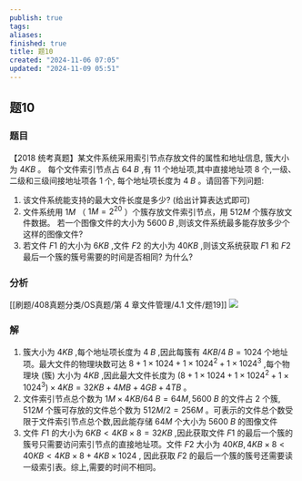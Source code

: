 ```yaml
---
publish: true
tags: 
aliases: 
finished: true
title: 题10
created: "2024-11-06 07:05"
updated: "2024-11-09 05:51"
---
```

## 题10
### 题目
【2018 统考真题】某文件系统采用索引节点存放文件的属性和地址信息, 簇大小为 $4{KB}$ 。 每个文件索引节点占 ${64}\;B$ ,有 11 个地址项,其中直接地址项 8 个,一级、二级和三级间接地址项各 1 个, 每个地址项长度为 $4\;B$ 。请回答下列问题:
1. 该文件系统能支持的最大文件长度是多少? (给出计算表达式即可)
2. 文件系统用 $1M$ （ $1M = {2}^{20}$ ）个簇存放文件索引节点，用 ${512}M$ 个簇存放文件数据。 若一个图像文件的大小为 ${5600}\;B$ ,则该文件系统最多能存放多少个这样的图像文件?
3. 若文件 $F1$ 的大小为 $6{KB}$ ,文件 $F2$ 的大小为 ${40}{KB}$ ,则该文系统获取 $F1$ 和 $F2$ 最后一个簇的簇号需要的时间是否相同? 为什么?
### 分析
[[刷题/408真题分类/OS真题/第 4 章文件管理/4.1 文件/题19]]
![](https://img.hwenyi.live/202411091147259.webp)
### 解
1. 簇大小为 $4{KB}$ ,每个地址项长度为 $4\;B$ ,因此每簇有 $4{KB}/4\;B = {1024}$ 个地址项。最大文件的物理块数可达 $8 + 1 \times {1024} + 1 \times {1024}^{2} + 1 \times {1024}^{3}$ ,每个物理块 (簇) 大小为 $4{KB}$ ,因此最大文件长度为 $( {8 + 1 \times {1024} + 1 \times {1024}^{2} + 1 \times {1024}^{3}}) \times 4{KB} = {32}{KB} + 4{MB} + 4{GB} + 4{TB}$ 。
2. 文件索引节点总个数为 $1M \times 4{KB}/{64}\;B = {64}M,{5600}\;B$ 的文件占 2 个簇, ${512}M$ 个簇可存放的文件总个数为 ${512}M/2 = {256}M$ 。可表示的文件总个数受限于文件索引节点总个数,因此能存储 ${64}M$ 个大小为 ${5600}\;B$ 的图像文件
3. 文件 $F1$ 的大小为 $6{KB} < 4{KB} \times 8 = {32}{KB}$ ,因此获取文件 $F1$ 的最后一个簇的簇号只需要访问索引节点的直接地址项。文件 $F2$ 大小为 ${40}{KB},4{KB} \times 8 < {40}{KB} < 4{KB} \times 8 + 4{KB} \times {1024}$ , 因此获取 $F2$ 的最后一个簇的簇号还需要读一级索引表。综上,需要的时间不相同。